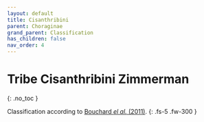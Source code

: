 ```yaml
---
layout: default
title: Cisanthribini
parent: Choraginae
grand_parent: Classification
has_children: false
nav_order: 4
---
```



# Tribe Cisanthribini Zimmerman
{: .no_toc }

Classification according to [Bouchard _el al._ (2011)](https://zookeys.pensoft.net/articles.php?id=4001).
{: .fs-5 .fw-300 }
